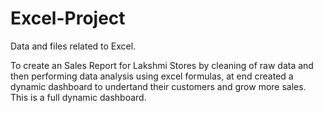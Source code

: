 # Excel-Project
Data and files related to Excel.

To create an Sales Report for Lakshmi Stores by cleaning of raw data and then performing data analysis using excel formulas, at end created a dynamic dashboard to undertand their customers and grow more sales. This is a full dynamic dashboard.
